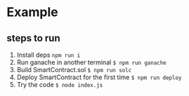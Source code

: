 # Example

## steps to run

1. Install deps `npm run i`
2. Run ganache in another terminal `$ npm run ganache`
3. Build SmartContract.sol `$ npm run solc`
4. Deploy SmartContract for the first time `$ npm run deploy`
5. Try the code `$ node index.js`
